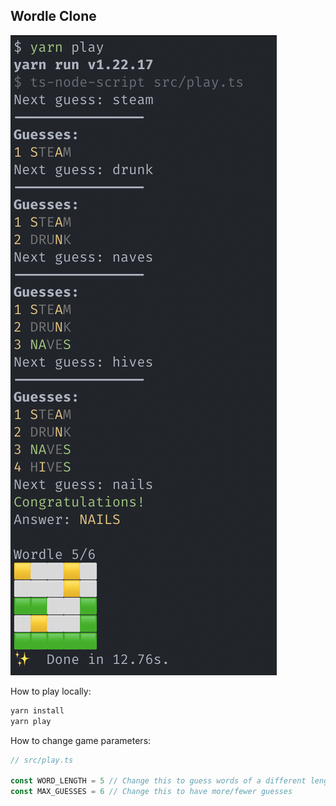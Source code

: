 ## Wordle Clone

![Screenshot](screenshot.png)

How to play locally:

```sh
yarn install
yarn play
```

How to change game parameters:

```typescript
// src/play.ts

const WORD_LENGTH = 5 // Change this to guess words of a different length
const MAX_GUESSES = 6 // Change this to have more/fewer guesses
```
